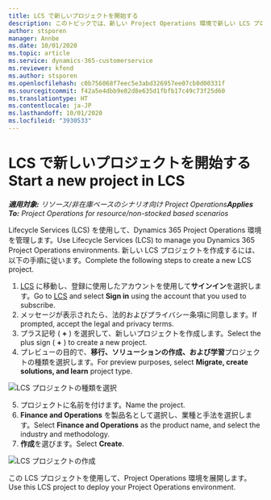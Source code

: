 ```yaml
---
title: LCS で新しいプロジェクトを開始する
description: このトピックでは、新しい Project Operations 環境で新しい LCS プロジェクトを作成する方法について説明します。
author: stsporen
manager: Annbe
ms.date: 10/01/2020
ms.topic: article
ms.service: dynamics-365-customerservice
ms.reviewer: kfend
ms.author: stsporen
ms.openlocfilehash: c0b756068f7eec5e3abd326957ee07cb0d00331f
ms.sourcegitcommit: f42a5e4dbb9e82d8e635d1fbfb17c49c73f25d60
ms.translationtype: HT
ms.contentlocale: ja-JP
ms.lasthandoff: 10/01/2020
ms.locfileid: "3930533"
---
```

# <a name="start-a-new-project-in-lcs"></a><span data-ttu-id="fe3d8-103">LCS で新しいプロジェクトを開始する</span><span class="sxs-lookup"><span data-stu-id="fe3d8-103">Start a new project in LCS</span></span>

<span data-ttu-id="fe3d8-104">_**適用対象:** リソース/非在庫ベースのシナリオ向け Project Operations_</span><span class="sxs-lookup"><span data-stu-id="fe3d8-104">_**Applies To:** Project Operations for resource/non-stocked based scenarios_</span></span>

<span data-ttu-id="fe3d8-105">Lifecycle Services (LCS) を使用して、Dynamics 365 Project Operations 環境を管理します。</span><span class="sxs-lookup"><span data-stu-id="fe3d8-105">Use Lifecycle Services (LCS) to manage you Dynamics 365 Project Operations environments.</span></span> <span data-ttu-id="fe3d8-106">新しい LCS プロジェクトを作成するには、以下の手順に従います。</span><span class="sxs-lookup"><span data-stu-id="fe3d8-106">Complete the following steps to create a new LCS project.</span></span>

1. <span data-ttu-id="fe3d8-107">[LCS](https://lcs.dynamics.com/Logon/Index) に移動し、登録に使用したアカウントを使用して**サインイン**を選択します。</span><span class="sxs-lookup"><span data-stu-id="fe3d8-107">Go to [LCS](https://lcs.dynamics.com/Logon/Index) and select **Sign in** using the account that you used to subscribe.</span></span>
2. <span data-ttu-id="fe3d8-108">メッセージが表示されたら、法的およびプライバシー条項に同意します。</span><span class="sxs-lookup"><span data-stu-id="fe3d8-108">If prompted, accept the legal and privacy terms.</span></span>
3. <span data-ttu-id="fe3d8-109">プラス記号 ( **+** ) を選択して、新しいプロジェクトを作成します。</span><span class="sxs-lookup"><span data-stu-id="fe3d8-109">Select the plus sign ( **+** ) to create a new project.</span></span>
4. <span data-ttu-id="fe3d8-110">プレビューの目的で、**移行、ソリューションの作成、および学習**プロジェクトの種類を選択します。</span><span class="sxs-lookup"><span data-stu-id="fe3d8-110">For preview purposes, select **Migrate, create solutions, and learn** project type.</span></span>

  ![LCS プロジェクトの種類を選択](./media/create-lcs-1.png)

5. <span data-ttu-id="fe3d8-112">プロジェクトに名前を付けます。</span><span class="sxs-lookup"><span data-stu-id="fe3d8-112">Name the project.</span></span> 
6. <span data-ttu-id="fe3d8-113">**Finance and Operations** を製品名として選択し、業種と手法を選択します。</span><span class="sxs-lookup"><span data-stu-id="fe3d8-113">Select **Finance and Operations** as the product name, and select the industry and methodology.</span></span> 
7. <span data-ttu-id="fe3d8-114">**作成**を選びます。</span><span class="sxs-lookup"><span data-stu-id="fe3d8-114">Select **Create**.</span></span>

![LCS プロジェクトの作成](./media/create-lcs-2.png)

<span data-ttu-id="fe3d8-116">この LCS プロジェクトを使用して、Project Operations 環境を展開します。</span><span class="sxs-lookup"><span data-stu-id="fe3d8-116">Use this LCS project to deploy your Project Operations environment.</span></span>

